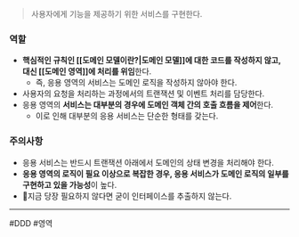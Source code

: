 > 사용자에게 기능을 제공하기 위한 서비스를 구현한다.
### 역할
- **핵심적인 규칙인 [[도메인 모델이란?|도메인 모델]]에 대한 코드를 작성하지 않고, 대신 [[도메인 영역]]에 처리를 위임**한다.
	- 즉, 응용 영역의 서비스는 도메인 로직을 작성하지 않아야 한다.
- 사용자의 요청을 처리하는 과정에서의 트랜잭션 및 이벤트 처리를 담당한다.
- 응용 영역의 **서비스는 대부분의 경우에 도메인 객체 간의 호출 흐름을 제어**한다.
	- 이로 인해 대부분의 응용 서비스는 단순한 형태를 갖는다.
### 주의사항
- 응용 서비스는 반드시 트랜잭션 아래에서 도메인의 상태 변경을 처리해야 한다.
- **응용 영역의 로직이 필요 이상으로 복잡한 경우, 응용 서비스가 도메인 로직의 일부를 구현하고 있을 가능성**이 높다.
- 지금 당장 필요하지 않다면 굳이 인터페이스를 추출하지 않는다.
---
#DDD #영역  